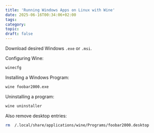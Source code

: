 ```yaml
---
title: 'Running Windows Apps on Linux with Wine'
date: 2025-06-16T00:34:06+02:00
tags:
category:
topic:
draft: false
---
```


<!--more-->

Download desired Windows `.exe` or `.msi`.

Configuring Wine:

```bash
winecfg
```


Installing a Windows Program:

```bash
wine foobar2000.exe
```

Uninstalling a program:

```bash
wine uninstaller
```

Also remove desktop entries:

```bash
rm  /.local/share/applications/wine/Programs/foobar2000.desktop
```



